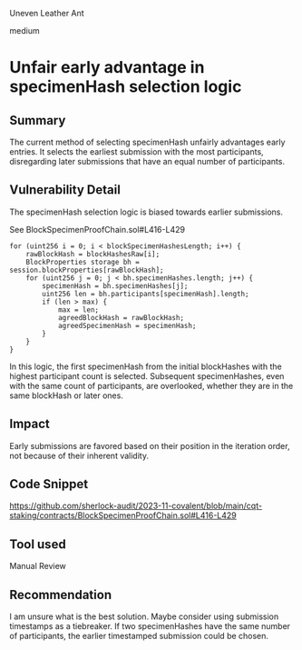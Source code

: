Uneven Leather Ant

medium

# Unfair early advantage in specimenHash selection logic

## Summary
The current method of selecting specimenHash unfairly advantages early entries. It selects the earliest submission with the most participants, disregarding later submissions that have an equal number of participants.

## Vulnerability Detail
The specimenHash selection logic is biased towards earlier submissions.

See BlockSpecimenProofChain.sol#L416-L429

```solidity
for (uint256 i = 0; i < blockSpecimenHashesLength; i++) {
    rawBlockHash = blockHashesRaw[i];
    BlockProperties storage bh = session.blockProperties[rawBlockHash];
    for (uint256 j = 0; j < bh.specimenHashes.length; j++) {
        specimenHash = bh.specimenHashes[j];
        uint256 len = bh.participants[specimenHash].length;
        if (len > max) {
            max = len;
            agreedBlockHash = rawBlockHash;
            agreedSpecimenHash = specimenHash;
        }
    }
}
```

In this logic, the first specimenHash from the initial blockHashes with the highest participant count is selected. Subsequent specimenHashes, even with the same count of participants, are overlooked, whether they are in the same blockHash or later ones.

## Impact
Early submissions are favored based on their position in the iteration order, not because of their inherent validity.

## Code Snippet
https://github.com/sherlock-audit/2023-11-covalent/blob/main/cqt-staking/contracts/BlockSpecimenProofChain.sol#L416-L429

## Tool used
Manual Review

## Recommendation
I am unsure what is the best solution. Maybe consider using submission timestamps as a tiebreaker. If two specimenHashes have the same number of participants, the earlier timestamped submission could be chosen. 
